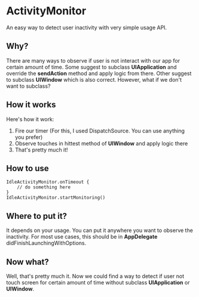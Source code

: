 
# ActivityMonitor
An easy way to detect user inactivity with very simple usage API.


## Why?

There are many ways to observe if user is not interact with our app for certain amount of time. Some suggest to subclass **UIApplication** and override the **sendAction** method and apply logic from there. Other suggest to subclass **UIWindow** which is also correct. However, what if we don't want to subclass?

## How it works

Here's how it work:
1. Fire our timer (For this, I used DispatchSource. You can use anything you prefer)
2. Observe touches in hittest method of **UIWindow** and apply logic there
3. That's pretty much it!

## How to use
```
IdleActivityMonitor.onTimeout { 
	// do something here
}
IdleActivityMonitor.startMonitoring()
```

## Where to put it?
It depends on your usage. You can put it anywhere you want to observe the inactivity.
For most use cases, this should be in **AppDelegate** didFinishLaunchingWithOptions.

## Now what?
Well, that's pretty much it. Now we could find a way to detect if user not touch screen for certain amount of time without subclass **UIApplication** or **UIWindow**.
